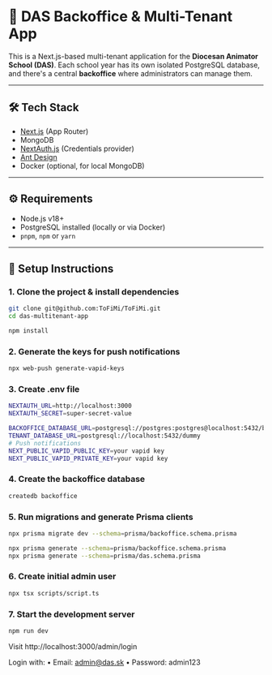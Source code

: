 # 🏫 DAS Backoffice & Multi-Tenant App

This is a Next.js-based multi-tenant application for the **Diocesan Animator School (DAS)**. Each school year has its own isolated PostgreSQL database, and there's a central **backoffice** where administrators can manage them.

---

## 🛠️ Tech Stack

- [Next.js](https://nextjs.org/) (App Router)
- MongoDB
- [NextAuth.js](https://next-auth.js.org/) (Credentials provider)
- [Ant Design](https://ant.design/)
- Docker (optional, for local MongoDB)

---

## ⚙️ Requirements

- Node.js v18+
- PostgreSQL installed (locally or via Docker)
- `pnpm`, `npm` or `yarn`

---

## 🔧 Setup Instructions

### 1. Clone the project & install dependencies

```bash
git clone git@github.com:ToFiMi/ToFiMi.git
cd das-multitenant-app

npm install
```

### 2. Generate the keys for push notifications
```bash
npx web-push generate-vapid-keys
```

### 3. Create .env file
```bash
NEXTAUTH_URL=http://localhost:3000
NEXTAUTH_SECRET=super-secret-value

BACKOFFICE_DATABASE_URL=postgresql://postgres:postgres@localhost:5432/backoffice
TENANT_DATABASE_URL=postgresql://localhost:5432/dummy
# Push notifications
NEXT_PUBLIC_VAPID_PUBLIC_KEY=your vapid key
NEXT_PUBLIC_VAPID_PRIVATE_KEY=your vapid key
```
### 4. Create the backoffice database
```bash
createdb backoffice
```
### 5. Run migrations and generate Prisma clients
```bash
npx prisma migrate dev --schema=prisma/backoffice.schema.prisma

npx prisma generate --schema=prisma/backoffice.schema.prisma
npx prisma generate --schema=prisma/das.schema.prisma
```
### 6. Create initial admin user
```bash
npx tsx scripts/script.ts
```
### 7. Start the development server
```bash
npm run dev
```


Visit http://localhost:3000/admin/login

Login with:
•	Email: admin@das.sk
•	Password: admin123

